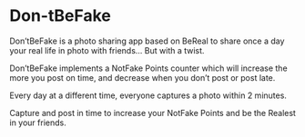 # Don-tBeFake

Don’tBeFake is a photo sharing app based on BeReal to share once a day your real life in photo with friends… But with a twist.

Don’tBeFake implements a NotFake Points counter which will increase the more you post on time, and decrease when you don’t post or post late.

Every day at a different time, everyone captures a photo within 2 minutes.

Capture and post in time to increase your NotFake Points and be the Realest in your friends.
